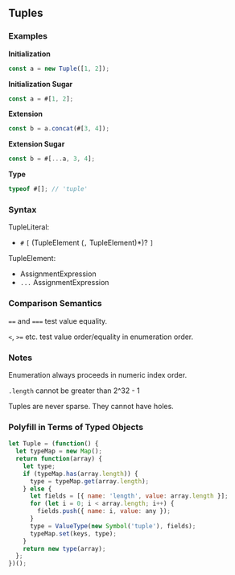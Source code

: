 Tuples
------

### Examples

__Initialization__
```javascript
const a = new Tuple([1, 2]);
```

__Initialization Sugar__
```javascript
const a = #[1, 2];
```

__Extension__
```javascript
const b = a.concat(#[3, 4]);
```

__Extension Sugar__
```javascript
const b = #[...a, 3, 4];
```

__Type__
```javascript
typeof #[]; // 'tuple'
```

### Syntax

TupleLiteral:
- `#` `[` (TupleElement (`,` TupleElement)*)? `]`

TupleElement:
- AssignmentExpression
- `...` AssignmentExpression

### Comparison Semantics

`==` and `===` test value equality.

`<`, `>=` etc. test value order/equality in enumeration order.

### Notes

Enumeration always proceeds in numeric index order.

`.length` cannot be greater than 2^32 - 1

Tuples are never sparse. They cannot have holes.

### Polyfill in Terms of Typed Objects

```javascript
let Tuple = (function() {
  let typeMap = new Map();
  return function(array) {
    let type;
    if (typeMap.has(array.length)) {
      type = typeMap.get(array.length);
    } else {
      let fields = [{ name: 'length', value: array.length }];
      for (let i = 0; i < array.length; i++) {
        fields.push({ name: i, value: any });
      }
      type = ValueType(new Symbol('tuple'), fields);
      typeMap.set(keys, type);
    }
    return new type(array);
  };
})();
```
